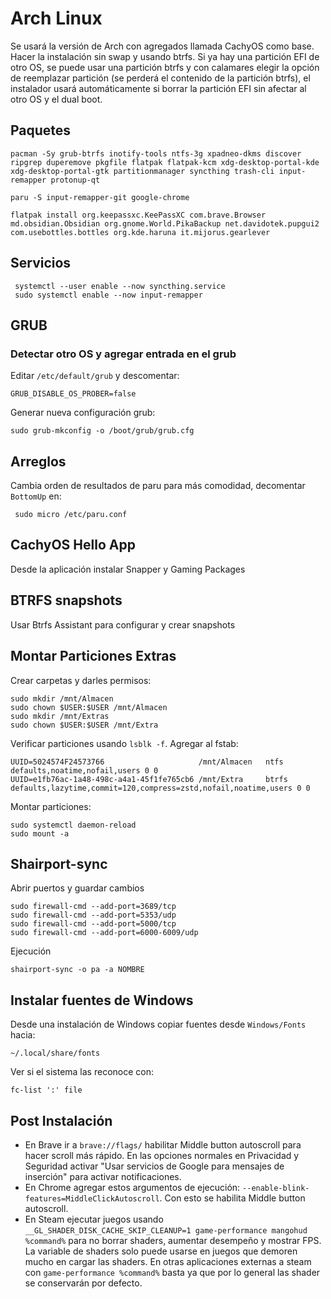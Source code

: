 # Arch Linux
Se usará la versión de Arch con agregados llamada CachyOS como base.
Hacer la instalación sin swap y usando btrfs. Si ya hay una partición EFI de otro OS, se puede usar una partición btrfs y con calamares elegir la opción de reemplazar partición (se perderá el contenido de la partición btrfs), el instalador usará automáticamente si borrar la partición EFI sin afectar al otro OS y el dual boot.

## Paquetes
```
pacman -Sy grub-btrfs inotify-tools ntfs-3g xpadneo-dkms discover ripgrep duperemove pkgfile flatpak flatpak-kcm xdg-desktop-portal-kde xdg-desktop-portal-gtk partitionmanager syncthing trash-cli input-remapper protonup-qt
```
```
paru -S input-remapper-git google-chrome
```
```
flatpak install org.keepassxc.KeePassXC com.brave.Browser md.obsidian.Obsidian org.gnome.World.PikaBackup net.davidotek.pupgui2 com.usebottles.bottles org.kde.haruna it.mijorus.gearlever
```
## Servicios
```
 systemctl --user enable --now syncthing.service
 sudo systemctl enable --now input-remapper
```
## GRUB
### Detectar otro OS y agregar entrada en el grub
Editar `/etc/default/grub` y descomentar:
```
GRUB_DISABLE_OS_PROBER=false
```
Generar nueva configuración grub:
```
sudo grub-mkconfig -o /boot/grub/grub.cfg
```
## Arreglos
Cambia orden de resultados de paru para más comodidad, decomentar `BottomUp` en:
```
 sudo micro /etc/paru.conf
```
## CachyOS Hello App
Desde la aplicación instalar Snapper y Gaming Packages
## BTRFS snapshots
Usar Btrfs Assistant para configurar y crear snapshots
## Montar Particiones Extras
Crear carpetas y darles permisos:
```
sudo mkdir /mnt/Almacen
sudo chown $USER:$USER /mnt/Almacen
sudo mkdir /mnt/Extras
sudo chown $USER:$USER /mnt/Extra
```
Verificar particiones usando `lsblk -f`.
Agregar al fstab:
```
UUID=5024574F24573766					  /mnt/Almacen   ntfs   defaults,noatime,nofail,users 0 0
UUID=e1fb76ac-1a48-498c-a4a1-45f1fe765cb6 /mnt/Extra     btrfs   defaults,lazytime,commit=120,compress=zstd,nofail,noatime,users 0 0
```
Montar particiones:
```
sudo systemctl daemon-reload
sudo mount -a
```
## Shairport-sync
Abrir puertos y guardar cambios
```
sudo firewall-cmd --add-port=3689/tcp
sudo firewall-cmd --add-port=5353/udp
sudo firewall-cmd --add-port=5000/tcp
sudo firewall-cmd --add-port=6000-6009/udp
```
Ejecución
```
shairport-sync -o pa -a NOMBRE
```
## Instalar fuentes de Windows
Desde una instalación de Windows copiar fuentes desde `Windows/Fonts` hacia:
```
~/.local/share/fonts
```
Ver si el sistema las reconoce con:
```
fc-list ':' file
```
## Post Instalación
- En Brave ir a `brave://flags/` habilitar Middle button autoscroll para hacer scroll más rápido. En las opciones normales en Privacidad y Seguridad activar "Usar servicios de Google para mensajes de inserción" para activar notificaciones.
- En Chrome agregar estos argumentos de ejecución: `--enable-blink-features=MiddleClickAutoscroll`. Con esto se habilita Middle button autoscroll.
- En Steam ejecutar juegos usando `__GL_SHADER_DISK_CACHE_SKIP_CLEANUP=1 game-performance mangohud %command%` para no borrar shaders, aumentar desempeño y mostrar FPS. La variable de shaders solo puede usarse en juegos que demoren mucho en cargar las shaders. En otras aplicaciones externas a steam con `game-performance %command%` basta ya que por lo general las shader se conservarán por defecto.
